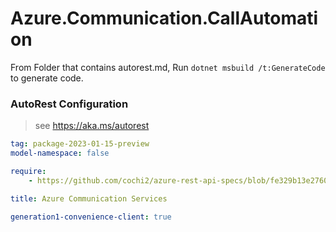 # Azure.Communication.CallAutomation

From Folder that contains autorest.md, Run `dotnet msbuild /t:GenerateCode` to generate code.

### AutoRest Configuration
> see https://aka.ms/autorest

```yaml
tag: package-2023-01-15-preview
model-namespace: false

require:
    - https://github.com/cochi2/azure-rest-api-specs/blob/fe329b13e276094b3c2ccf316fe6b9c1e4db1355/specification/communication/data-plane/CallAutomation/readme.md

title: Azure Communication Services

generation1-convenience-client: true

```
